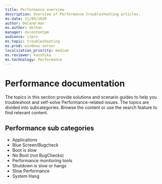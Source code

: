 ```yaml
---
title: Performance overview
description: Overview of Performance troubleshooting articles.
ms.date: 11/09/2020
author: Deland-Han
ms.author: delhan
manager: dscontentpm
audience: itpro
ms.topic: troubleshooting
ms.prod: windows-server
localization_priority: medium
ms.reviewer: kaushika
ms.technology: Performance
---
```

# Performance documentation

The topics in this section provide solutions and scenario guides to help you troubleshoot and self-solve Performance-related issues. The topics are divided into subcategories. Browse the content or use the search feature to find relevant content.

## Performance sub categories

- Applications
- Blue Screen/Bugcheck
- Boot is slow
- No Boot (not BugChecks)
- Performance monitoring tools
- Shutdown is slow or hangs
- Slow Performance
- System Hang
